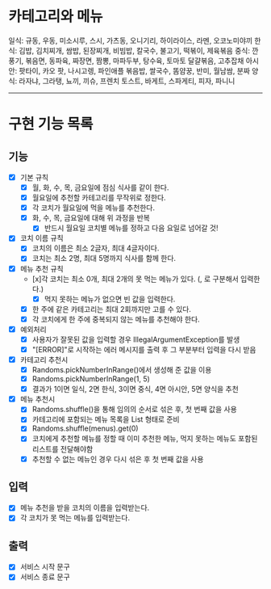# 카테고리와 메뉴
일식: 규동, 우동, 미소시루, 스시, 가츠동, 오니기리, 하이라이스, 라멘, 오코노미야끼
한식: 김밥, 김치찌개, 쌈밥, 된장찌개, 비빔밥, 칼국수, 불고기, 떡볶이, 제육볶음
중식: 깐풍기, 볶음면, 동파육, 짜장면, 짬뽕, 마파두부, 탕수육, 토마토 달걀볶음, 고추잡채
아시안: 팟타이, 카오 팟, 나시고렝, 파인애플 볶음밥, 쌀국수, 똠얌꿍, 반미, 월남쌈, 분짜
양식: 라자냐, 그라탱, 뇨끼, 끼슈, 프렌치 토스트, 바게트, 스파게티, 피자, 파니니

---

# 구현 기능 목록
## 기능
- [x] 기본 규칙
  - [x] 월, 화, 수, 목, 금요일에 점심 식사를 같이 한다.
  - [x] 월요일에 추천할 카테고리를 무작위로 정한다.
  - [x] 각 코치가 월요일에 먹을 메뉴를 추천한다.
  - [x] 화, 수, 목, 금요일에 대해 위 과정을 반복
    - [x] 반드시 월요일 코치별 메뉴를 정하고 다음 요일로 넘어갈 것!
- [x] 코치 이름 규칙
  - [x] 코치의 이름은 최소 2글자, 최대 4글자이다. 
  - [x] 코치는 최소 2명, 최대 5명까지 식사를 함께 한다.
- [x] 메뉴 추천 규칙
  - [x]각 코치는 최소 0개, 최대 2개의 못 먹는 메뉴가 있다. (, 로 구분해서 입력한다.)
    - [x] 먹지 못하는 메뉴가 없으면 빈 값을 입력한다.
  - [x] 한 주에 같은 카테고리는 최대 2회까지만 고를 수 있다.
  - [x] 각 코치에게 한 주에 중복되지 않는 메뉴를 추천해야 한다.
- [x] 예외처리
  - [x] 사용자가 잘못된 값을 입력할 경우 IllegalArgumentException를 발생
  - [x] "[ERROR]"로 시작하는 에러 메시지를 출력 후 그 부분부터 입력을 다시 받음
- [x] 카테고리 추천시
  - [x] Randoms.pickNumberInRange()에서 생성해 준 값을 이용
  - [x] Randoms.pickNumberInRange(1, 5)
  - [x] 결과가 1이면 일식, 2면 한식, 3이면 중식, 4면 아시안, 5면 양식을 추천
- [x] 메뉴 추천시
  - [x] Randoms.shuffle()을 통해 임의의 순서로 섞은 후, 첫 번째 값을 사용
  - [x] 카테고리에 포함되는 메뉴 목록을 List<String> 형태로 준비
  - [x] Randoms.shuffle(menus).get(0)
  - [x] 코치에게 추천할 메뉴를 정할 때 이미 추천한 메뉴, 먹지 못하는 메뉴도 포함된 리스트를 전달해야함
  - [x] 추천할 수 없는 메뉴인 경우 다시 섞은 후 첫 번째 값을 사용

## 입력
- [x] 메뉴 추천을 받을 코치의 이름을 입력받는다.
- [x] 각 코치가 못 먹는 메뉴를 입력받는다.

## 출력
- [x] 서비스 시작 문구
- [x] 서비스 종료 문구
